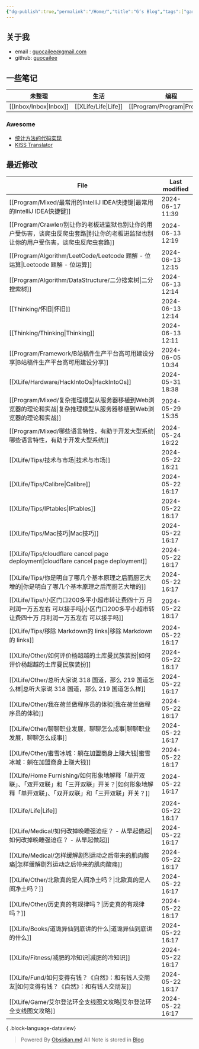 ```yaml
---
{"dg-publish":true,"permalink":"/Home/","title":"G‘s Blog","tags":["gardenEntry"],"noteIcon":""}
---
```


## 关于我
* email : [guocailee@gmail.com](mailto:guocailee@gmail.com)
* github: [guocailee](https://github.com/guocailee)

## 一些笔记

| 未整理       | 生活       | 编程          | 思考           |
| --------- | -------- | ----------- | ------------ |
| [[Inbox/Inbox\|Inbox]] | [[XLife/Life\|Life]] | [[Program/Program\|Program]] | [[Thinking/Thinking\|Thinking]] |

### Awesome

- [统计方法的代码实现](https://github.com/fengdu78/lihang-code)
- [KISS Translator](https://github1s.com/fishjar/kiss-translator)

## 最近修改

| File                                                                                        | Last modified    |
| ------------------------------------------------------------------------------------------- | ---------------- |
| [[Program/Mixed/最常用的IntelliJ IDEA快捷键\|最常用的IntelliJ IDEA快捷键]]                             | 2024-06-17 11:39 |
| [[Program/Crawler/别让你的老板进监狱也别让你的用户受伤害，谈爬虫反爬虫套路\|别让你的老板进监狱也别让你的用户受伤害，谈爬虫反爬虫套路]]           | 2024-06-13 12:19 |
| [[Program/Algorithm/LeetCode/Leetcode 题解 - 位运算\|Leetcode 题解 - 位运算]]                      | 2024-06-13 12:15 |
| [[Program/Algorithm/DataStructure/二分搜索树\|二分搜索树]]                                         | 2024-06-13 12:14 |
| [[Thinking/怀旧\|怀旧]]                                                                      | 2024-06-13 12:14 |
| [[Thinking/Thinking\|Thinking]]                                                          | 2024-06-13 12:11 |
| [[Program/Framework/B站稿件生产平台高可用建设分享\|B站稿件生产平台高可用建设分享]]                                   | 2024-06-05 10:34 |
| [[XLife/Hardware/HackIntoOs\|HackIntoOs]]                                                | 2024-05-31 18:38 |
| [[Program/Mixed/复杂推理模型从服务器移植到Web浏览器的理论和实战\|复杂推理模型从服务器移植到Web浏览器的理论和实战]]                   | 2024-05-29 15:35 |
| [[Program/Mixed/哪些语言特性，有助于开发大型系统\|哪些语言特性，有助于开发大型系统]]                                     | 2024-05-24 16:22 |
| [[XLife/Tips/技术与市场\|技术与市场]]                                                              | 2024-05-22 16:21 |
| [[XLife/Tips/Calibre\|Calibre]]                                                          | 2024-05-22 16:17 |
| [[XLife/Tips/IPtables\|IPtables]]                                                        | 2024-05-22 16:17 |
| [[XLife/Tips/Mac技巧\|Mac技巧]]                                                              | 2024-05-22 16:17 |
| [[XLife/Tips/cloudflare cancel page deployment\|cloudflare cancel page deployment]]      | 2024-05-22 16:17 |
| [[XLife/Tips/你是明白了哪几个基本原理之后而厨艺大增的\|你是明白了哪几个基本原理之后而厨艺大增的]]                                | 2024-05-22 16:17 |
| [[XLife/Tips/小区门口200多平小超市转让费四十万 月利润一万五左右 可以接手吗\|小区门口200多平小超市转让费四十万 月利润一万五左右 可以接手吗]]      | 2024-05-22 16:17 |
| [[XLife/Tips/移除 Markdown的 links\|移除 Markdown的 links]]                                    | 2024-05-22 16:17 |
| [[XLife/Other/如何评价杨超越的土库曼民族装扮\|如何评价杨超越的土库曼民族装扮]]                                         | 2024-05-22 16:17 |
| [[XLife/Other/总听大家说 318 国道，那么 219 国道怎么样\|总听大家说 318 国道，那么 219 国道怎么样]]                     | 2024-05-22 16:17 |
| [[XLife/Other/我在荷兰做程序员的体验\|我在荷兰做程序员的体验]]                                                 | 2024-05-22 16:17 |
| [[XLife/Other/聊聊职业发展，聊聊怎么成事\|聊聊职业发展，聊聊怎么成事]]                                             | 2024-05-22 16:17 |
| [[XLife/Other/蜜雪冰城：躺在加盟商身上赚大钱\|蜜雪冰城：躺在加盟商身上赚大钱]]                                         | 2024-05-22 16:17 |
| [[XLife/Home Furnishing/如何形象地解释「单开双联」、「双开双联」和「三开双联」开关？\|如何形象地解释「单开双联」、「双开双联」和「三开双联」开关？]] | 2024-05-22 16:17 |
| [[XLife/Life\|Life]]                                                                     | 2024-05-22 16:17 |
| [[XLife/Medical/如何改掉晚睡强迫症？ - 从早起做起\|如何改掉晚睡强迫症？ - 从早起做起]]                                 | 2024-05-22 16:17 |
| [[XLife/Medical/怎样缓解剧烈运动之后带来的肌肉酸痛\|怎样缓解剧烈运动之后带来的肌肉酸痛]]                                   | 2024-05-22 16:17 |
| [[XLife/Other/北欧真的是人间净土吗？\|北欧真的是人间净土吗？]]                                                 | 2024-05-22 16:17 |
| [[XLife/Other/历史真的有规律吗？\|历史真的有规律吗？]]                                                     | 2024-05-22 16:17 |
| [[XLife/Books/道诡异仙到底讲的什么\|道诡异仙到底讲的什么]]                                                   | 2024-05-22 16:17 |
| [[XLife/Fitness/减肥的冷知识\|减肥的冷知识]]                                                         | 2024-05-22 16:17 |
| [[XLife/Fund/如何变得有钱？《自然》：和有钱人交朋友\|如何变得有钱？《自然》：和有钱人交朋友]]                                  | 2024-05-22 16:17 |
| [[XLife/Game/艾尔登法环全支线图文攻略\|艾尔登法环全支线图文攻略]]                                                | 2024-05-22 16:17 |

{ .block-language-dataview}



>Powered By [Obsidian.md](https://obsidian.md/)  All Note is stored in [Blog](https://github.com/guocailee/blog)